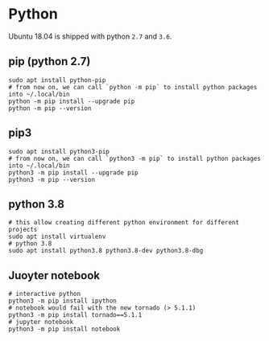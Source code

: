 # Python
Ubuntu 18.04 is shipped with python `2.7` and `3.6`.

## pip (python 2.7)
```shell
sudo apt install python-pip
# from now on, we can call `python -m pip` to install python packages into ~/.local/bin
python -m pip install --upgrade pip
python -m pip --version
```

## pip3
```shell
sudo apt install python3-pip
# from now on, we can call `python3 -m pip` to install python packages into ~/.local/bin
python3 -m pip install --upgrade pip
python3 -m pip --version
```

## python 3.8
```shell
# this allow creating different python environment for different projects
sudo apt install virtualenv
# python 3.8
sudo apt install python3.8 python3.8-dev python3.8-dbg
```



## Juoyter notebook
```shell
# interactive python
python3 -m pip install ipython
# notebook would fail with the new tornado (> 5.1.1)
python3 -m pip install tornado==5.1.1
# jupyter notebook
python3 -m pip install notebook
```